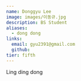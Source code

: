 ```yaml
---
name: Donggyu Lee
image: images/이동규.jpg
description: BS Student
aliases:
  - dong dong
links:
  email: gyu2391@gmail.com
  github: 
tier: fifth
---
```


Ling ding dong
